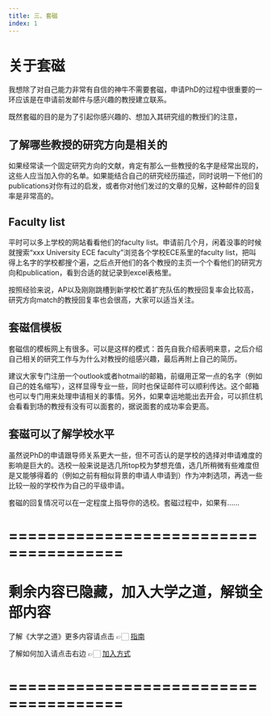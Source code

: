 ```yaml
---
title: 三、套磁
index: 1
---
```


 

# 关于套磁

我想除了对自己能力非常有自信的神牛不需要套磁，申请PhD的过程中很重要的一环应该是在申请前发邮件与感兴趣的教授建立联系。

既然套磁的目的是为了引起你感兴趣的、想加入其研究组的教授们的注意，

## 了解哪些教授的研究方向是相关的

如果经常读一个固定研究方向的文献，肯定有那么一些教授的名字是经常出现的，这些人应当加入你的名单。如果能结合自己的研究经历描述，同时说明一下他们的publications对你有过的启发，或者你对他们发过的文章的见解，这种邮件的回复率是非常高的。

## Faculty list

平时可以多上学校的网站看看他们的faculty list。申请前几个月，闲着没事的时候就搜索“xxx University ECE faculty”浏览各个学校ECE系里的faculty list，把叫得上名字的学校都搜个遍，之后点开他们的各个教授的主页一个个看他们的研究方向和publication，看到合适的就记录到excel表格里。

按照经验来说，AP以及刚刚跳槽到新学校忙着扩充队伍的教授回复率会比较高，研究方向match的教授回复率也会很高，大家可以适当关注。

## 套磁信模板

套磁信的模板网上有很多。可以是这样的模式：首先自我介绍表明来意，之后介绍自己相关的研究工作与为什么对教授的组感兴趣，最后再附上自己的简历。

建议大家专门注册一个outlook或者hotmail的邮箱，前缀用正常一点的名字（例如自己的姓名缩写），这样显得专业一些，同时也保证邮件可以顺利传达。这个邮箱也可以专门用来处理申请相关的事情。另外，如果幸运地能出去开会，可以抓住机会看看到场的教授有没有可以面套的，据说面套的成功率会更高。

## 套磁可以了解学校水平

虽然说PhD的申请跟导师关系更大一些，但不可否认的是学校的选择对申请难度的影响是巨大的。选校一般来说是选几所top校为梦想充值，选几所稍微有些难度但是又能够得着的（例如之前有相似背景的申请人申请到）作为冲刺选项，再选一些比较一般的学校作为自己的平级申请。

套磁的回复情况可以在一定程度上指导你的选校。套磁过程中，如果有……

# ======================================

# 剩余内容已隐藏，加入大学之道，解锁全部内容

了解《大学之道》更多内容请点击 👉🏻 [指南](/pay/daxuezhidao)

了解如何加入请点击右边 👉🏻 [加入方式](/pay/jiaru)

# ======================================
